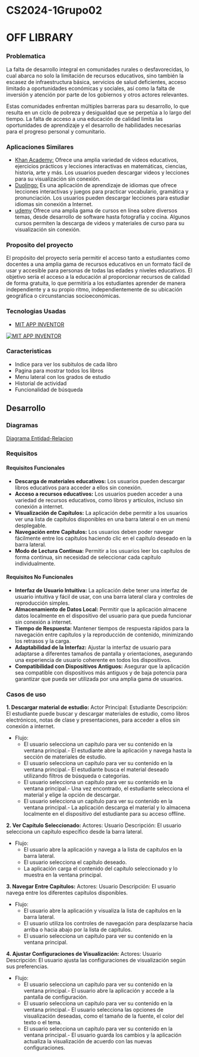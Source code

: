 # CS2024-1Grupo02
# OFF LIBRARY
### Problematica

La falta de desarrollo integral en comunidades rurales o desfavorecidas, lo cual abarca no solo la limitación de recursos educativos, sino también la escasez de infraestructura básica, servicios de salud deficientes, acceso limitado a oportunidades económicas y sociales, así como la falta de inversión y atención por parte de los gobiernos y otros actores relevantes.

Estas comunidades enfrentan múltiples barreras para su desarrollo, lo que resulta en un ciclo de pobreza y desigualdad que se perpetúa a lo largo del tiempo. La falta de acceso a una educación de calidad limita las oportunidades de aprendizaje y el desarrollo de habilidades necesarias para el progreso personal y comunitario.

### Aplicaciones Similares
- [ Khan Academy:](https://es.khanacademy.org/)
Ofrece una amplia variedad de videos educativos, ejercicios prácticos y lecciones interactivas en matemáticas, ciencias, historia, arte y más. Los usuarios pueden descargar videos y lecciones para su visualización sin conexión.
- [ Duolingo:](https://es.duolingo.com/)
Es una aplicación de aprendizaje de idiomas que ofrece lecciones interactivas y juegos para practicar vocabulario, gramática y pronunciación. Los usuarios pueden descargar lecciones para estudiar idiomas sin conexión a Internet.
- [udemy](https://www.udemy.com/?utm_source=adwords&utm_medium=udemyads&utm_campaign=Branded-Topic_la.ES_cc.LATAM&utm_content=deal4584&utm_term=_._ag_122876139243_._ad_604231009895_._kw_cursos%20udemi_._de_c_._dm__._pl__._ti_kwd-981101928127_._li_9186181_._pd__._&matchtype=b&gad_source=1&gclid=CjwKCAjwtqmwBhBVEiwAL-WAYYOaHWTKBxT_9Gt21qNv9zBsfmMdkpuZJ1P2TxuuLVXWA2WSNsJechoC4N4QAvD_BwE "udemy")
Ofrece una amplia gama de cursos en línea sobre diversos temas, desde desarrollo de software hasta fotografía y cocina. Algunos cursos permiten la descarga de videos y materiales de curso para su visualización sin conexión.

### Proposito del proyecto

El propósito del proyecto sería permitir el acceso tanto a estudiantes como docentes a una amplia gama de recursos educativos en un formato fácil de usar y accesible para personas de todas las edades y niveles educativos.
El objetivo sería el acceso a la educación al proporcionar recursos de calidad de forma gratuita, lo que permitiría a los estudiantes aprender de manera independiente y a su propio ritmo, independientemente de su ubicación geográfica o circunstancias socioeconómicas. 

### Tecnologias Usadas

- [MIT APP INVENTOR](https://appinventor.mit.edu/ "MIT APP INVENTOR")

[![MIT APP INVENTOR](https://appinventor.mit.edu/explore/sites/explore.appinventor.mit.edu/files/ai-bee-logo.png "MIT APP INVENTOR")](https://appinventor.mit.edu/explore/sites/explore.appinventor.mit.edu/files/ai-bee-logo.png "MIT APP INVENTOR")

### Caracteristicas 

- Indice para ver los subitulos de cada libro
- Pagina para mostrar todos los libros
- Menu lateral con los grados de estudio
- Historial de actividad
- Funcionalidad de búsqueda

## Desarrollo

### Diagramas
[Diagrama Entidad-Relacion](https://drive.google.com/file/d/1iw0jSlQ48WH0X-YsDrWf2jS3xgEpX9Kr/view?usp=sharing "1")

### Requisitos

#### Requisitos Funcionales

- **Descarga de materiales educativos:** Los usuarios pueden descargar libros educativos para acceder a ellos sin conexión.
- **Acceso a recursos educativos:** Los usuarios pueden acceder a una variedad de recursos educativos, como libros y artículos, incluso sin conexión a internet.
- **Visualización de Capítulos:** La aplicación debe permitir a los usuarios ver una lista de capítulos disponibles en una barra lateral o en un menú desplegable.
- **Navegación entre Capítulos:** Los usuarios deben poder navegar fácilmente entre los capítulos haciendo clic en el capítulo deseado en la barra lateral.
- **Modo de Lectura Continua:** Permitir a los usuarios leer los capítulos de forma continua, sin necesidad de seleccionar cada capítulo individualmente.

#### Requisitos No Funcionales

- **Interfaz de Usuario Intuitiva:** La aplicación debe tener una interfaz de usuario intuitiva y fácil de usar, con una barra lateral clara y controles de reproducción simples.
- **Almacenamiento de Datos Local:** Permitir que la aplicación almacene datos localmente en el dispositivo del usuario para que pueda funcionar sin conexión a internet.
- **Tiempo de Respuesta:** Mantener tiempos de respuesta rápidos para la navegación entre capítulos y la reproducción de contenido, minimizando los retrasos y la carga.
- **Adaptabilidad de la Interfaz:** Ajustar la interfaz de usuario para adaptarse a diferentes tamaños de pantalla y orientaciones, asegurando una experiencia de usuario coherente en todos los dispositivos.
- **Compatibilidad con Dispositivos Antiguos:** Asegurar que la aplicación sea compatible con dispositivos más antiguos y de baja potencia para garantizar que pueda ser utilizada por una amplia gama de usuarios.
  
### Casos de uso

**1. Descargar material de estudio:**
Actor Principal: Estudiante
Descripción: El estudiante puede buscar y descargar materiales de estudio, como libros electrónicos, notas de clase y presentaciones, para acceder a ellos sin conexión a internet.
- Flujo:
    - El usuario selecciona un capítulo para ver su contenido en la ventana principal.- El estudiante abre la aplicación y navega hasta la sección de materiales de estudio.
    - El usuario selecciona un capítulo para ver su contenido en la ventana principal.- El estudiante busca el material deseado utilizando filtros de búsqueda o categorías.
    - El usuario selecciona un capítulo para ver su contenido en la ventana principal.- Una vez encontrado, el estudiante selecciona el material y elige la opción de descargar.
    - El usuario selecciona un capítulo para ver su contenido en la ventana principal.- La aplicación descarga el material y lo almacena localmente en el dispositivo del estudiante para su acceso offline.

**2. Ver Capítulo Seleccionado:**
Actores: Usuario
Descripción: El usuario selecciona un capítulo específico desde la barra lateral.
- Flujo:
    - El usuario abre la aplicación y navega a la lista de capítulos en la barra lateral.
    - El usuario selecciona el capítulo deseado.
    - La aplicación carga el contenido del capítulo seleccionado y lo muestra en la ventana principal.

**3. Navegar Entre Capítulos:**
Actores: Usuario
Descripción: El usuario navega entre los diferentes capítulos disponibles.
- Flujo:
    - El usuario abre la aplicación y visualiza la lista de capítulos en la barra lateral.
    - El usuario utiliza los controles de navegación para desplazarse hacia arriba o hacia abajo por la lista de capítulos.
    - El usuario selecciona un capítulo para ver su contenido en la ventana principal.

**4. Ajustar Configuraciones de Visualización:**
Actores: Usuario
Descripción: El usuario ajusta las configuraciones de visualización según sus preferencias.
- Flujo:
    - El usuario selecciona un capítulo para ver su contenido en la ventana principal.- El usuario abre la aplicación y accede a la pantalla de configuración.
    - El usuario selecciona un capítulo para ver su contenido en la ventana principal.- El usuario selecciona las opciones de visualización deseadas, como el tamaño de la fuente, el color del texto o el tema.
    - El usuario selecciona un capítulo para ver su contenido en la ventana principal.- El usuario guarda los cambios y la aplicación actualiza la visualización de acuerdo con las nuevas configuraciones.

